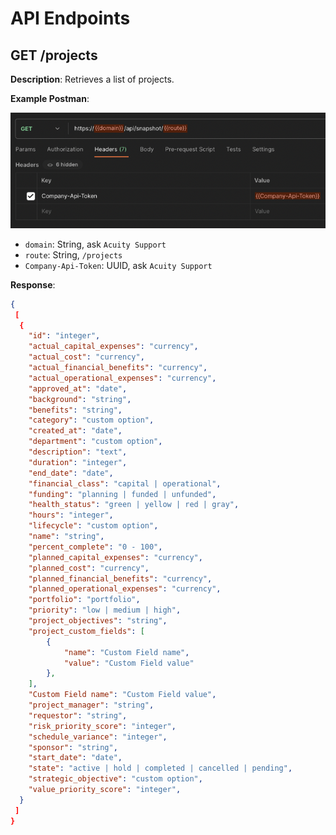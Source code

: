 # API Endpoints

## GET /projects

**Description**: Retrieves a list of projects.

**Example Postman**:

![Alt text](image.png)

- `domain`: String, ask `Acuity Support`
- `route`: String, `/projects`
- `Company-Api-Token`: UUID, ask `Acuity Support`

**Response**:

```json
{
 [
  {
    "id": "integer",
    "actual_capital_expenses": "currency",
    "actual_cost": "currency",
    "actual_financial_benefits": "currency",
    "actual_operational_expenses": "currency",
    "approved_at": "date",
    "background": "string",
    "benefits": "string",
    "category": "custom option",
    "created_at": "date",
    "department": "custom option",
    "description": "text",
    "duration": "integer",
    "end_date": "date",
    "financial_class": "capital | operational",
    "funding": "planning | funded | unfunded",
    "health_status": "green | yellow | red | gray",
    "hours": "integer",
    "lifecycle": "custom option",
    "name": "string",
    "percent_complete": "0 - 100",
    "planned_capital_expenses": "currency",
    "planned_cost": "currency",
    "planned_financial_benefits": "currency",
    "planned_operational_expenses": "currency",
    "portfolio": "portfolio",
    "priority": "low | medium | high",
    "project_objectives": "string",
    "project_custom_fields": [
        {
            "name": "Custom Field name",
            "value": "Custom Field value"
        },
    ],
    "Custom Field name": "Custom Field value",
    "project_manager": "string",
    "requestor": "string",
    "risk_priority_score": "integer",
    "schedule_variance": "integer",
    "sponsor": "string",
    "start_date": "date",
    "state": "active | hold | completed | cancelled | pending",
    "strategic_objective": "custom option",
    "value_priority_score": "integer",
  }
 ]
}
